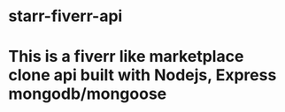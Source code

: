 # starr-fiverr-api
# This is a fiverr like marketplace clone api built with Nodejs, Express mongodb/mongoose 
